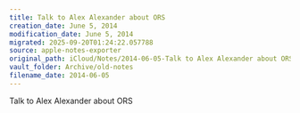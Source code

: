 ```yaml
---
title: Talk to Alex Alexander about ORS
creation_date: June 5, 2014
modification_date: June 5, 2014
migrated: 2025-09-20T01:24:22.057788
source: apple-notes-exporter
original_path: iCloud/Notes/2014-06-05-Talk to Alex Alexander about ORS.md
vault_folder: Archive/old-notes
filename_date: 2014-06-05
---
```



Talk to Alex Alexander about ORS 
